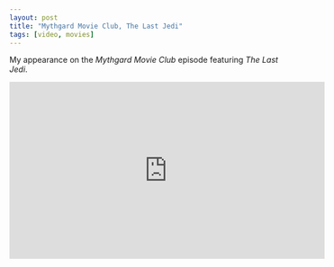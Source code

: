 ```yaml
---
layout: post
title: "Mythgard Movie Club, The Last Jedi"
tags: [video, movies]
---
```

My appearance on the _Mythgard Movie Club_ episode featuring _The Last Jedi_.

<iframe width="560" height="315" src="https://www.youtube.com/embed/ANRDz5OzzGE" frameborder="0" allow="accelerometer; autoplay; encrypted-media; gyroscope; picture-in-picture" allowfullscreen></iframe>
